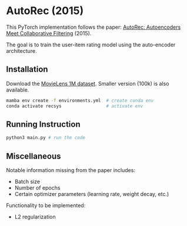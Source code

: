 # AutoRec (2015)

This PyTorch implementation follows the paper: [AutoRec: Autoencoders Meet Collaborative Filtering](https://users.cecs.anu.edu.au/~akmenon/papers/autorec/autorec-paper.pdf)  (2015).

The goal is to train the user-item rating model using the auto-encoder architecture.

## Installation

Download the [MovieLens 1M dataset](https://grouplens.org/datasets/movielens/1m/). Smaller version (100k) is also available.

```bash
mamba env create -f environments.yml  # create conda env
conda activate recsys                 # activate env
```

## Running Instruction

```bash
python3 main.py # run the code
```

## Miscellaneous

Notable information missing from the paper includes:
- Batch size
- Number of epochs
- Certain optimizer parameters (learning rate, weight decay, etc.)

Functionality to be implemented:
- L2 regularization
